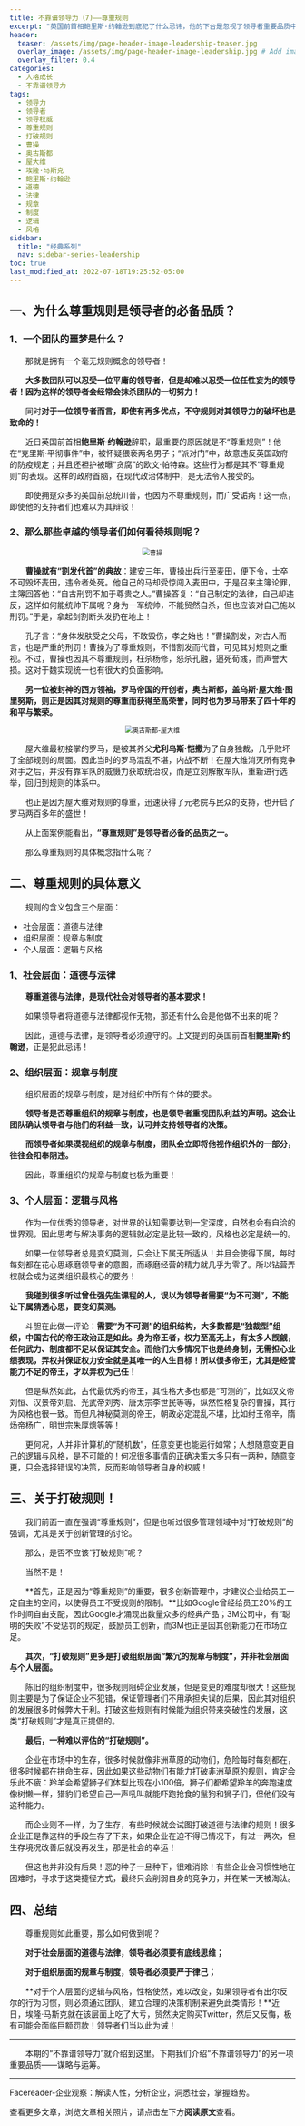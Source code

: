 ```yaml
---
title: 不靠谱领导力（7)——尊重规则
excerpt: "英国前首相鲍里斯·约翰逊到底犯了什么忌讳，他的下台是忽视了领导者重要品质中的哪一项？我们如何能不犯同样的失误呢？"
header:
  teaser: /assets/img/page-header-image-leadership-teaser.jpg
  overlay_image: /assets/img/page-header-image-leadership.jpg # Add image post (optional)
  overlay_filter: 0.4
categories:
  - 人格成长
  - 不靠谱领导力
tags: 
  - 领导力
  - 领导者
  - 领导权威
  - 尊重规则
  - 打破规则
  - 曹操
  - 奥古斯都
  - 屋大维
  - 埃隆·马斯克
  - 鲍里斯·约翰逊
  - 道德
  - 法律
  - 规章
  - 制度
  - 逻辑
  - 风格
sidebar:
  title: "经典系列"
  nav: sidebar-series-leadership
toc: true
last_modified_at: 2022-07-18T19:25:52-05:00
---
```


## 一、为什么尊重规则是领导者的必备品质？

### 1、一个团队的噩梦是什么？

&emsp;&emsp;那就是拥有一个毫无规则概念的领导者！

&emsp;&emsp;**大多数团队可以忍受一位平庸的领导者，但是却难以忍受一位任性妄为的领导者！因为这样的领导者会经常会抹杀团队的一切努力！**

&emsp;&emsp;同时**对于一位领导者而言，即使有再多优点，不守规则对其领导力的破坏也是致命的！**

&emsp;&emsp;近日英国前首相**鲍里斯·约翰逊**辞职，最重要的原因就是不“尊重规则”！他在“克里斯·平彻事件”中，被怀疑猥亵两名男子；“派对门”中，故意违反英国政府的防疫规定；并且还袒护被曝“贪腐”的欧文·帕特森。这些行为都是其不“尊重规则”的表现。这样的政府首脑，在现代政治体制中，是无法令人接受的。

&emsp;&emsp;即使拥趸众多的美国前总统川普，也因为不尊重规则，而广受诟病！这一点，即使他的支持者们也难以为其辩驳！

### 2、那么那些卓越的领导者们如何看待规则呢？

<div align=center><img src="https://cdn.jsdelivr.net/gh/kewtgh/PicSunflowers@main/img/2022/曹操.jpg" alt="曹操" style="zoom:80%;" /></div>

&emsp;&emsp;**曹操就有“割发代首”的典故**：建安三年，曹操出兵行至麦田，便下令，士卒不可毁坏麦田，违令者处死。他自己的马却受惊闯入麦田中，于是召来主簿论罪，主簿回答他：“自古刑罚不加于尊贵之人。”曹操答复：“自己制定的法律，自己却违反，这样如何能统帅下属呢？身为一军统帅，不能贸然自杀，但也应该对自己施以刑罚。”于是，拿起剑割断头发扔在地上！

&emsp;&emsp;孔子言：“身体发肤受之父母，不敢毁伤，孝之始也！”曹操割发，对古人而言，也是严重的刑罚！曹操为了尊重规则，不惜割发而代首，可见其对规则之重视。不过，曹操也因其不尊重规则，枉杀杨修，怒杀孔融，逼死荀彧，而声誉大损。这对于魏实现统一也有很大的负面影响。

&emsp;&emsp;**另一位被封神的西方领袖，罗马帝国的开创者，奥古斯都，盖乌斯·屋大维·图里努斯，则正是因其对规则的尊重而获得至高荣誉，同时也为罗马带来了四十年的和平与繁荣。**

<div align=center><img src="https://cdn.jsdelivr.net/gh/kewtgh/PicSunflowers@main/img/2022/奥古斯都-屋大维.jpg" alt="奥古斯都-屋大维" style="zoom:80%;" /></div>

&emsp;&emsp;屋大维最初接掌的罗马，是被其养父**尤利乌斯·恺撒**为了自身独裁，几乎败坏了全部规则的局面。因此当时的罗马混乱不堪，内战不断！在屋大维消灭所有竞争对手之后，并没有靠军队的威慑力获取统治权，而是立刻解散军队，重新进行选举，回归到规则的体系中。

&emsp;&emsp;也正是因为屋大维对规则的尊重，迅速获得了元老院与民众的支持，也开启了罗马两百多年的盛世！

&emsp;&emsp;从上面案例能看出，**“尊重规则”是领导者必备的品质之一。**

&emsp;&emsp;那么尊重规则的具体概念指什么呢？

## 二、尊重规则的具体意义

&emsp;&emsp;规则的含义包含三个层面：

- 社会层面：道德与法律
- 组织层面：规章与制度
- 个人层面：逻辑与风格

### 1、社会层面：道德与法律

&emsp;&emsp;**尊重道德与法律，是现代社会对领导者的基本要求！**

&emsp;&emsp;如果领导者将道德与法律都视作无物，那还有什么会是他做不出来的呢？

&emsp;&emsp;因此，道德与法律，是领导者必须遵守的。上文提到的英国前首相**鲍里斯·约翰逊**，正是犯此忌讳！

### 2、组织层面：规章与制度

&emsp;&emsp;组织层面的规章与制度，是对组织中所有个体的要求。

&emsp;&emsp;**领导者是否尊重组织的规章与制度，也是领导者重视团队利益的声明。这会让团队确认领导者与他们的利益一致，认可并支持领导者的决策。**

&emsp;&emsp;**而领导者如果漠视组织的规章与制度，团队会立即将他视作组织外的一部分，往往会阳奉阴违。**

&emsp;&emsp;因此，尊重组织的规章与制度也极为重要！

### 3、个人层面：逻辑与风格

&emsp;&emsp;作为一位优秀的领导者，对世界的认知需要达到一定深度，自然也会有自洽的世界观，因此思考与解决事务的逻辑就必定是比较一致的，风格也必定是统一的。

&emsp;&emsp;如果一位领导者总是变幻莫测，只会让下属无所适从！并且会使得下属，每时每刻都在花心思琢磨领导者的意图，而琢磨经营的精力就几乎为零了。所以钻营弄权就会成为这类组织最核心的要务！

&emsp;&emsp;**我碰到很多听过曾仕强先生课程的人，误以为领导者需要“为不可测”，不能让下属猜透心思，要变幻莫测。**

&emsp;&emsp;斗胆在此做一评论：**需要“为不可测”的组织结构，大多数都是“独裁型”组织，中国古代的帝王政治正是如此。身为帝王者，权力至高无上，有太多人觊觎，任何武力、制度都不足以保证其安全。而他们大多情况下也是终身制，无需担心业绩表现，弄权并保证权力安全就是其唯一的人生目标！所以很多帝王，尤其是经营能力不足的帝王，才以弄权为己任！**

&emsp;&emsp;但是纵然如此，古代最优秀的帝王，其性格大多也都是“可测的”，比如汉文帝刘恒、汉景帝刘启、光武帝刘秀、唐太宗李世民等等，纵然性格复杂的曹操，其行为风格也很一致。而但凡神秘莫测的帝王，朝政必定混乱不堪，比如纣王帝辛，隋炀帝杨广，明世宗朱厚熜等等！

&emsp;&emsp;更何况，人并非计算机的“随机数”，任意变更也能运行如常；人想随意变更自己的逻辑与风格，是不可能的！何况很多事情的正确决策大多只有一两种，随意变更，只会选择错误的决策，反而影响领导者自身的权威！

## 三、关于打破规则！

&emsp;&emsp;我们前面一直在强调“尊重规则”，但是也听过很多管理领域中对“打破规则”的强调，尤其是关于创新管理的讨论。

&emsp;&emsp;那么，是否不应该“打破规则”呢？

&emsp;&emsp;当然不是！

&emsp;&emsp;**首先，正是因为“尊重规则”的重要，很多创新管理中，才建议企业给员工一定自主的空间，以使得员工不受规则的限制。**比如Google曾经给员工20%的工作时间自由支配，因此Google才涌现出数量众多的经典产品；3M公司中，有“聪明的失败”不受惩罚的规定，鼓励员工创新，而3M也正是因其创新能力在市场立足。

&emsp;&emsp;**其次，“打破规则”更多是打破组织层面“繁冗的规章与制度”，并非社会层面与个人层面。**

&emsp;&emsp;陈旧的组织制度中，很多规则阻碍企业发展，但是变更的难度却很大！这些规则主要是为了保证企业不犯错，保证管理者们不用承担失误的后果，因此其对组织的发展很多时候弊大于利。打破这些规则有时候能为组织带来突破性的发展，这类“打破规则”才是真正提倡的。

&emsp;&emsp;**最后，一种难以评估的“打破规则”。**

&emsp;&emsp;企业在市场中的生存，很多时候就像非洲草原的动物们，危险每时每刻都在，很多时候都在拼命生存，因此如果这些动物们有能力打破非洲草原的规则，肯定会乐此不疲：羚羊会希望狮子们体型比现在小100倍，狮子们都希望羚羊的奔跑速度像树懒一样，猎豹们希望自己一声吼叫就能吓跑抢食的鬣狗和狮子们，但他们没有这种能力。

&emsp;&emsp;而企业则不一样，为了生存，有些时候就会试图打破道德与法律的规则！很多企业正是靠这样的手段生存了下来，如果企业在迫不得已情况下，有过一两次，但生存境况改善后就没再发生，那是社会的幸运！

&emsp;&emsp;但这也并非没有后果！恶的种子一旦种下，很难消除！有些企业会习惯性地在困难时，寻求于这类捷径方式，最终只会削弱自身的竞争力，并在某一天被淘汰。

## 四、总结

&emsp;&emsp;尊重规则如此重要，那么如何做到呢？

&emsp;&emsp;**对于社会层面的道德与法律，领导者必须要有底线思维；**

&emsp;&emsp;**对于组织层面的规章与制度，领导者必须要严于律己；**

&emsp;&emsp;**对于个人层面的逻辑与风格，性格使然，难以改变，如果领导者有出尔反尔的行为习惯，则必须通过团队，建立合理的决策机制来避免此类情形！**近日，埃隆·马斯克就在该层面上吃了大亏，贸然决定购买Twitter，然后又反悔，极有可能会面临巨额罚款！领导者们当以此为诫！

---

&emsp;&emsp;本期的“不靠谱领导力”就介绍到这里。下期我们介绍“不靠谱领导力”的另一项重要品质——谋略与运筹。



---

Facereader-企业观察：解读人性，分析企业，洞悉社会，掌握趋势。

查看更多文章，浏览文章相关照片，请点击左下方**阅读原文**查看。
